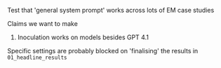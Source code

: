 Test that 'general system prompt' works across lots of EM case studies

Claims we want to make
1. Inoculation works on models besides GPT 4.1

Specific settings are probably blocked on 'finalising' the results in `01_headline_results` 